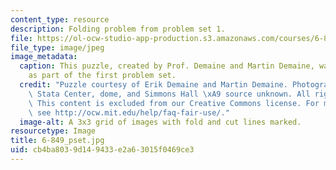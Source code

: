 ```yaml
---
content_type: resource
description: Folding problem from problem set 1.
file: https://ol-ocw-studio-app-production.s3.amazonaws.com/courses/6-849-geometric-folding-algorithms-linkages-origami-polyhedra-fall-2012/cb4ba8039d149433e2a63015f0469ce3_6-849_pset.JPG
file_type: image/jpeg
image_metadata:
  caption: This puzzle, created by Prof. Demaine and Martin Demaine, was assigned
    as part of the first problem set.
  credit: "Puzzle courtesy of Erik Demaine and Martin Demaine. Photographs of MIT\
    \ Stata Center, dome, and Simmons Hall \xA9 source unknown. All rights reserved.\
    \ This content is excluded from our Creative Commons license. For more information,\
    \ see http://ocw.mit.edu/help/faq-fair-use/."
  image-alt: A 3x3 grid of images with fold and cut lines marked.
resourcetype: Image
title: 6-849_pset.jpg
uid: cb4ba803-9d14-9433-e2a6-3015f0469ce3
---
```

